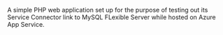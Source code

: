 A simple PHP web application set up for the purpose of testing out its Service Connector link to MySQL FLexible Server while hosted on Azure App Service.  
